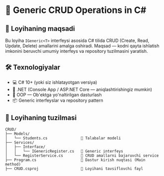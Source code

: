 # 🧾 Generic CRUD Operations in C#

## 📌 Loyihaning maqsadi
Bu loyiha `IGeneric<T>` interfeysi asosida C# tilida CRUD (Create, Read, Update, Delete) amallarini amalga oshiradi. Maqsad — kodni qayta ishlatish imkonini beruvchi umumiy interfeys va repository tuzilmasini yaratish.

## 🛠 Texnologiyalar
- 💻 C# 10+ (yoki siz ishlatayotgan versiya)
- 🧱 .NET (Console App / ASP.NET Core — aniqlashtirishingiz mumkin)
- 🧩 OOP — Ob'ektga yo'naltirilgan dasturlash
- 📦 Generic interfeyslar va repository pattern

## 📁 Loyihaning tuzilmasi
```
CRUD/
├── Models/
│   └── Students.cs               📄 Talabalar modeli
├── Services/
│   ├── Interface/
│   │   └── IGenericRegister.cs   📄 Generic interfeys
│   └── RegisterService.cs        📄 CRUD amallarni bajaruvchi service
├── Program.cs                    📄 Dastur kirish nuqtasi (Main method)
├── CRUD.csproj                   📄 Loyihani tavsiflovchi fayl
```
